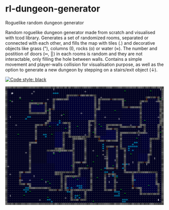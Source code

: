 # rl-dungeon-generator
Roguelike random dungeon generator

Random roguelike dungeon generator made from scratch and visualised with tcod library. Generates a set of randomized rooms, separated or connected with each other, and fills the map with tiles (.) and decorative objects like grass ("), columns (I), rocks (o) or water (≈). The number and postition of doors (═, ║) in each rooms is random and they are not interactable, only filling the hole between walls. Contains a simple movement and player-walls collision for visualisation purpose, as well as the option to generate a new dungeon by stepping on a stairs/exit object (↓).

[![Code style: black](https://img.shields.io/badge/code%20style-black-000000.svg)](https://github.com/psf/black)

<img src = example.png width=600>
